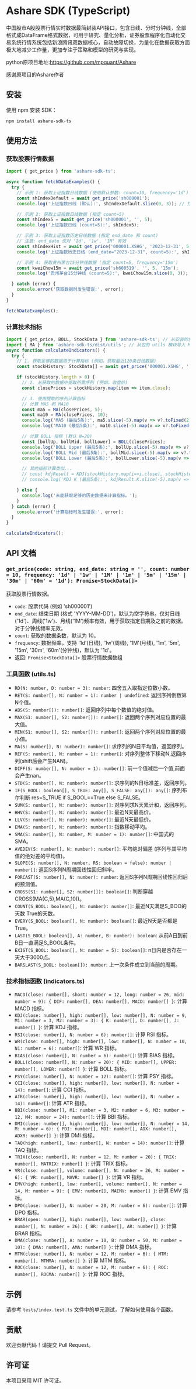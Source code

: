 # Ashare SDK (TypeScript)

中国股市A股股票行情实时数据最简封装API接口，包含日线、分时分钟线，全部格式成DataFrame格式数据，可用于研究、量化分析，证券股票程序化自动化交易系统行情系统包括新浪腾讯双数据核心，自动故障切换，为量化在数据获取方面极大地减少工作量，更加专注于策略和模型的研究与实现。



python原项目地址:https://github.com/mpquant/Ashare

感谢原项目的Ashare作者

## 安装

使用 npm 安装 SDK：

```bash
npm install ashare-sdk-ts
```

## 使用方法

### 获取股票行情数据

```typescript
import { get_price } from 'ashare-sdk-ts';

async function fetchDataExamples() {
  try {
    // 示例 1: 获取上证指数日线数据 (使用默认参数: count=10, frequency='1d')
    const shIndexDefault = await get_price('sh000001');
    console.log('上证指数日线 (默认):', shIndexDefault.slice(0, 3)); // 打印前3条

    // 示例 2: 获取上证指数日线数据 (指定 count=5)
    const shIndex5 = await get_price('sh000001', '', 5);
    console.log('上证指数日线 (count=5):', shIndex5);

    // 示例 3: 获取上证指数历史日线数据 (指定 end_date 和 count)
    // 注意: end_date 仅对 '1d', '1w', '1M' 有效
    const shIndexHist = await get_price('000001.XSHG', '2023-12-31', 5, '1d');
    console.log('上证指数历史日线 (end_date="2023-12-31", count=5):', shIndexHist);

    // 示例 4: 获取贵州茅台15分钟线数据 (指定 count=5, frequency='15m')
    const kweiChow15m = await get_price('sh600519', '', 5, '15m');
    console.log('贵州茅台15分钟线 (count=5):', kweiChow15m.slice(0, 3)); // 打印前3条

  } catch (error) {
    console.error('获取数据时发生错误:', error);
  }
}

fetchDataExamples();
```

### 计算技术指标

```typescript
import { get_price, BOLL, StockData } from 'ashare-sdk-ts'; // 从安装的包导入主入口函数
import { MA } from 'ashare-sdk-ts/dist/utils'; // 从包的 utils 模块导入 MA
async function calculateIndicators() {
  try {
    // 1. 获取足够的数据用于计算指标 (例如，获取最近120条日线数据)
    const stockHistory: StockData[] = await get_price('000001.XSHG', '', 120, '1d');

    if (stockHistory.length > 0) {
      // 2. 从获取的数据中提取所需序列 (例如，收盘价)
      const closePrices = stockHistory.map(item => item.close);

      // 3. 使用提取的序列计算指标
      // 计算 MA5 和 MA10
      const ma5 = MA(closePrices, 5);
      const ma10 = MA(closePrices, 10);
      console.log('MA5 (最后5条):', ma5.slice(-5).map(v => v?.toFixed(2)));
      console.log('MA10 (最后5条):', ma10.slice(-5).map(v => v?.toFixed(2)));

      // 计算 BOLL 指标 (默认 N=20)
      const [bollUp, bollMid, bollLower] = BOLL(closePrices);
      console.log('BOLL Upper (最后5条):', bollUp.slice(-5).map(v => v?.toFixed(2)));
      console.log('BOLL Mid (最后5条):', bollMid.slice(-5).map(v => v?.toFixed(2)));
      console.log('BOLL Lower (最后5条):', bollLower.slice(-5).map(v => v?.toFixed(2)));

      // 其他指标计算类似...
      // const kdjResult = KDJ(stockHistory.map(i=>i.close), stockHistory.map(i=>i.high), stockHistory.map(i=>i.low));
      // console.log('KDJ K (最后5条):', kdjResult.K.slice(-5).map(v => v?.toFixed(2)));

    } else {
      console.log('未能获取足够的历史数据来计算指标。');
    }
  } catch (error) {
    console.error('计算指标时发生错误:', error);
  }
}

calculateIndicators();
```

## API 文档

### `get_price(code: string, end_date: string = '', count: number = 10, frequency: '1d' | '1w' | '1M' | '1m' | '5m' | '15m' | '30m' | '60m' = '1d'): Promise<StockData[]>`

获取股票行情数据。

- `code`: 股票代码 (例如 'sh000001')
- `end_date`: 结束日期 (格式 'YYYY-MM-DD')，默认为空字符串。仅对日线('1d')、周线('1w')、月线('1M')频率有效，用于获取指定日期及之前的数据。对于分钟线频率无效。
- `count`: 获取的数据条数，默认为 10。
- `frequency`: 数据频率，支持 '1d'(日线), '1w'(周线), '1M'(月线), '1m', '5m', '15m', '30m', '60m'(分钟线)，默认为 '1d'。
- 返回: `Promise<StockData[]>` 股票行情数据数组

### 工具函数 (utils.ts)

- `RD(N: number, D: number = 3): number`: 四舍五入取指定位数小数。
- `RET(S: number[], N: number = 1): number | undefined`: 返回序列倒数第N个值。
- `ABS(S: number[]): number[]`: 返回序列中每个数值的绝对值。
- `MAX(S1: number[], S2: number[]): number[]`: 返回两个序列对应位置的最大值。
- `MIN(S1: number[], S2: number[]): number[]`: 返回两个序列对应位置的最小值。
- `MA(S: number[], N: number): number[]`: 求序列的N日平均值，返回序列。
- `REF(S: number[], N: number = 1): number[]`: 对序列整体下移动N,返回序列(shift后会产生NAN)。
- `DIFF(S: number[], N: number = 1): number[]`: 前一个值减后一个值,前面会产生nan。
- `STD(S: number[], N: number): number[]`: 求序列的N日标准差，返回序列。
- `IF(S_BOOL: boolean[], S_TRUE: any[], S_FALSE: any[]): any[]`: 序列布尔判断 res=S_TRUE if S_BOOL==True else S_FALSE。
- `SUM(S: number[], N: number): number[]`: 对序列求N天累计和，返回序列。
- `HHV(S: number[], N: number): number[]`: 最近N天最高价。
- `LLV(S: number[], N: number): number[]`: 最近N天最低价。
- `EMA(S: number[], N: number): number[]`: 指数移动平均。
- `SMA(S: number[], N: number, M: number = 1): number[]`: 中国式的SMA。
- `AVEDEV(S: number[], N: number): number[]`: 平均绝对偏差 (序列与其平均值的绝对差的平均值)。
- `SLOPE(S: number[], N: number, RS: boolean = false): number | number[]`: 返回S序列N周期回线性回归斜率。
- `FORCAST(S: number[], N: number): number`: 返回S序列N周期回线性回归后的预测值。
- `CROSS(S1: number[], S2: number[]): boolean[]`: 判断穿越 CROSS(MA(C,5),MA(C,10))。
- `COUNT(S_BOOL: boolean[], N: number): number[]`: 最近N天满足S_BOO的天数 True的天数。
- `EVERY(S_BOOL: boolean[], N: number): boolean[]`: 最近N天是否都是True。
- `LAST(S_BOOL: boolean[], A: number, B: number): boolean`: 从前A日到前B日一直满足S_BOOL条件。
- `EXIST(S_BOOL: boolean[], N: number = 5): boolean[]`: n日内是否存在一天大于3000点。
- `BARSLAST(S_BOOL: boolean[]): number`: 上一次条件成立到当前的周期。

### 技术指标函数 (indicators.ts)

- `MACD(close: number[], short: number = 12, long: number = 26, mid: number = 9): { DIF: number[], DEA: number[], MACD: number[] }`: 计算 MACD 指标。
- `KDJ(close: number[], high: number[], low: number[], N: number = 9, M1: number = 3, M2: number = 3): { K: number[], D: number[], J: number[] }`: 计算 KDJ 指标。
- `RSI(close: number[], N: number = 6): number[]`: 计算 RSI 指标。
- `WR(close: number[], high: number[], low: number[], N: number = 10, N1: number = 6): number[]`: 计算 WR 指标。
- `BIAS(close: number[], N: number = 6): number[]`: 计算 BIAS 指标。
- `BOLL(close: number[], N: number = 20): { MID: number[], UPPER: number[], LOWER: number[] }`: 计算 BOLL 指标。
- `PSY(close: number[], N: number = 12): number[]`: 计算 PSY 指标。
- `CCI(close: number[], high: number[], low: number[], N: number = 14): number[]`: 计算 CCI 指标。
- `ATR(close: number[], high: number[], low: number[], N: number = 14): number[]`: 计算 ATR 指标。
- `BBI(close: number[], M1: number = 3, M2: number = 6, M3: number = 12, M4: number = 24): number[]`: 计算 BBI 指标。
- `DMI(close: number[], high: number[], low: number[], N: number = 14, M: number = 6): { PDI: number[], MDI: number[], ADX: number[], ADXR: number[] }`: 计算 DMI 指标。
- `TAQ(high: number[], low: number[], N: number = 14): number[]`: 计算 TAQ 指标。
- `TRIX(close: number[], N: number = 12, M: number = 20): { TRIX: number[], MATRIX: number[] }`: 计算 TRIX 指标。
- `VR(close: number[], volume: number[], N: number = 26, M: number = 6): { VR: number[], MAVR: number[] }`: 计算 VR 指标。
- `EMV(high: number[], low: number[], volume: number[], N: number = 14, M: number = 9): { EMV: number[], MAEMV: number[] }`: 计算 EMV 指标。
- `DPO(close: number[], N: number = 20, M: number = 6): number[]`: 计算 DPO 指标。
- `BRAR(open: number[], high: number[], low: number[], close: number[], N: number = 26): { BR: number[], AR: number[] }`: 计算 BRAR 指标。
- `DMA(close: number[], A: number = 10, B: number = 50, M: number = 10): { DMA: number[], AMA: number[] }`: 计算 DMA 指标。
- `MTM(close: number[], N: number = 12, M: number = 6): { MTM: number[], MTMMA: number[] }`: 计算 MTM 指标。
- `ROC(close: number[], N: number = 12, M: number = 6): { ROC: number[], ROCMA: number[] }`: 计算 ROC 指标。

## 示例

请参考 `tests/index.test.ts` 文件中的单元测试，了解如何使用各个函数。

## 贡献

欢迎贡献代码！请提交 Pull Request。

## 许可证

本项目采用 MIT 许可证。